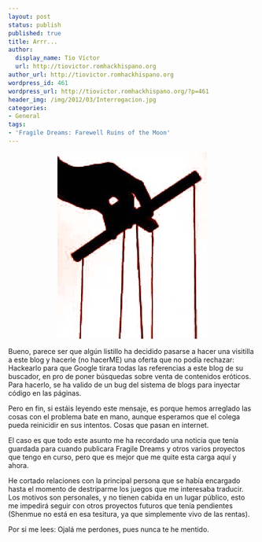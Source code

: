 ```yaml
---
layout: post
status: publish
published: true
title: Arrr...
author:
  display_name: Tío Víctor
  url: http://tiovictor.romhackhispano.org
author_url: http://tiovictor.romhackhispano.org
wordpress_id: 461
wordpress_url: http://tiovictor.romhackhispano.org/?p=461
header_img: /img/2012/03/Interrogacion.jpg
categories:
- General
tags:
- 'Fragile Dreams: Farewell Ruins of the Moon'
---
```

<center><img src="/img/2011/03/marioneta.jpg" width="304" height="380" /></center>

Bueno, parece ser que algún listillo ha decidido pasarse a hacer una visitilla 
a este blog y hacerle (no hacerME) una oferta que no podía rechazar: Hackearlo 
para que Google tirara todas las referencias a este blog de su buscador, en pro 
de poner búsquedas sobre venta de contenidos eróticos. Para hacerlo, se ha valido 
de un bug del sistema de blogs para inyectar código en las páginas.

Pero en fin, si estáis leyendo este mensaje, es porque hemos arreglado las cosas 
con el problema bate en mano, aunque esperamos que el colega pueda reinicidir en sus 
intentos. Cosas que pasan en internet.

El caso es que todo este asunto me ha recordado una noticia que tenía guardada para 
cuando publicara Fragile Dreams y otros varios proyectos que tengo en curso, pero que 
es mejor que me quite esta carga aquí y ahora.

He cortado relaciones con la principal persona que se había encargado hasta el momento 
de destriparme los juegos que me interesaba traducir. Los motivos son personales, y no 
tienen cabida en un lugar público, esto me impedirá seguir con otros proyectos futuros 
que tenía pendientes (Shenmue no está en esa tesitura, ya que simplemente vivo de las 
rentas).

Por si me lees: Ojalá me perdones, pues nunca te he mentido.
